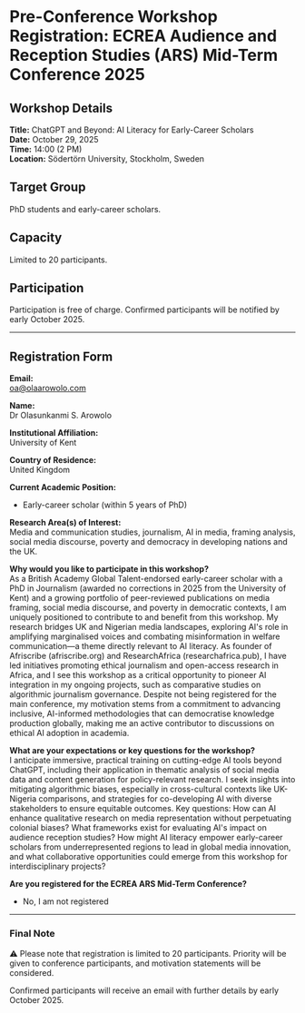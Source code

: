 # Pre-Conference Workshop Registration: ECREA Audience and Reception Studies (ARS) Mid-Term Conference 2025

## Workshop Details
**Title:** ChatGPT and Beyond: AI Literacy for Early-Career Scholars  
**Date:** October 29, 2025  
**Time:** 14:00 (2 PM)  
**Location:** Södertörn University, Stockholm, Sweden  

## Target Group
PhD students and early-career scholars.  

## Capacity
Limited to 20 participants.  

## Participation
Participation is free of charge. Confirmed participants will be notified by early October 2025.  

---

## Registration Form

**Email:**  
oa@olaarowolo.com  

**Name:**  
Dr Olasunkanmi S. Arowolo  

**Institutional Affiliation:**  
University of Kent  

**Country of Residence:**  
United Kingdom  

**Current Academic Position:**  
- Early-career scholar (within 5 years of PhD)  

**Research Area(s) of Interest:**  
Media and communication studies, journalism, AI in media, framing analysis, social media discourse, poverty and democracy in developing nations and the UK.  

**Why would you like to participate in this workshop?**  
As a British Academy Global Talent-endorsed early-career scholar with a PhD in Journalism (awarded no corrections in 2025 from the University of Kent) and a growing portfolio of peer-reviewed publications on media framing, social media discourse, and poverty in democratic contexts, I am uniquely positioned to contribute to and benefit from this workshop. My research bridges UK and Nigerian media landscapes, exploring AI's role in amplifying marginalised voices and combating misinformation in welfare communication—a theme directly relevant to AI literacy. As founder of Afriscribe (afriscribe.org) and ResearchAfrica (researchafrica.pub), I have led initiatives promoting ethical journalism and open-access research in Africa, and I see this workshop as a critical opportunity to pioneer AI integration in my ongoing projects, such as comparative studies on algorithmic journalism governance. Despite not being registered for the main conference, my motivation stems from a commitment to advancing inclusive, AI-informed methodologies that can democratise knowledge production globally, making me an active contributor to discussions on ethical AI adoption in academia.  

**What are your expectations or key questions for the workshop?**  
I anticipate immersive, practical training on cutting-edge AI tools beyond ChatGPT, including their application in thematic analysis of social media data and content generation for policy-relevant research. I seek insights into mitigating algorithmic biases, especially in cross-cultural contexts like UK-Nigeria comparisons, and strategies for co-developing AI with diverse stakeholders to ensure equitable outcomes. Key questions: How can AI enhance qualitative research on media representation without perpetuating colonial biases? What frameworks exist for evaluating AI's impact on audience reception studies? How might AI literacy empower early-career scholars from underrepresented regions to lead in global media innovation, and what collaborative opportunities could emerge from this workshop for interdisciplinary projects?

**Are you registered for the ECREA ARS Mid-Term Conference?**  
- No, I am not registered

---

### Final Note
⚠️ Please note that registration is limited to 20 participants. Priority will be given to conference participants, and motivation statements will be considered.  

Confirmed participants will receive an email with further details by early October 2025.